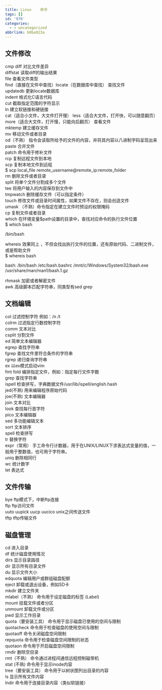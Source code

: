 ```yaml
---
title: Linux    命令
tags: []
id: '976'
categories:
  - - uncategorized
abbrlink: b0ba923a
---
```


## 文件修改

cmp diff 对比文件差异  
diffstat 读取diff的输出结果  
file 查看文件类型  
find（直接在文件中查找）locate（在数据库中查找） 查找文件  
updatedb 更新locate数据库  
indent 格式化C语言代码  
cut 截取指定范围的字符显示  
ln 建立软链接和硬链接  
cat（适合小文件，大文件打开慢） less（适合大文件，打开快，可以随意翻页） more（适合大文件，打开慢，只能向后翻页） 查看文件  
mktemp 建立缓存文件  
mv 移动文件或者目录  
od（不熟） 指令会读取所给予的文件的内容，并将其内容以八进制字码呈现出来  
paste 合并文件  
patch 命令用于修补文件  
rcp 复制远程文件到本地  
scp 复制本地文件到远程  
$ scp local\_file remote\_username@remote\_ip:remote\_folder  
rm 删除文件或者目录  
split 将单个文件分割成多个文件  
tee 将用户输入的内容保存到文件中  
tmpwatch 删除缓存文件（可以指定条件）  
touch 修改文件或目录时间属性，如果文件不存在，则会创造文件  
umask （不熟）命令指定在建立文件时预设的权限掩码  
cp 复制文件或者目录  
which 在环境变量$path设置的目录中，查找对应命令的执行文件位置  
$ which bash

/bin/bash

whereis 效果同上 ，不但会找出执行文件的位置，还有原始代码、二进制文件，或是帮助文件  
$ whereis bash

bash: /bin/bash /etc/bash.bashrc /mnt/c/Windows/System32/bash.exe /usr/share/man/man1/bash.1.gz

rhmask 加密或者解密文件  
awk 高级脚本匹配字符串，同类型有sed grep

## 文档编辑

col 过滤控制字符 例如：/n /t  
colrm 过滤指定行数控制字符  
comm 文本对比  
csplit 分割文件  
ed 简单文本编辑器  
egrep 查找字符串  
fgrep 查找文件里符合条件的字符串  
rgrep 递归查询字符串  
ex 以ex模式启动vim  
fmt fold 编排指定文件，例如：指定每行文件字数  
grep 查找字符串  
ispell 检查拼写，字典数据文件/usr/lib/ispell/english.hash  
jed(不熟) 用来编辑程序原始代码  
joe(不熟) 文本编辑器  
join 文本对比  
look 查找每行首字符  
pico 文本编辑器  
sed 多功能编辑文本  
sort 文本排序  
spell 检查拼写  
tr 替换字符  
expr（常用） 手工命令行计数器，用于在UNIX/LINUX下求表达式变量的值，一般用于整数值，也可用于字符串。  
uniq 删除相同行  
wc 统计数字  
let 表达式

## 文件传输

bye ftp模式下，中断ftp连接  
ftp ftp访问文件  
uuto uupick uucp uucico unix之间传送文件  
tftp tftp传输文件

## 磁盘管理

cd 进入目录  
df 统计磁盘使用情况  
dirs 显示目录路径  
dir 显示所有目录文件  
du 显示文件大小  
edquota 编辑用户或群组磁盘配额  
eject 卸载或退出设备，例如SD卡  
mkdir 建立文件夹  
mlabel（不熟） 命令用于设定磁盘的标签 (Label)  
mount 挂载文件或者分区  
unmount 卸载文件或分区  
pwd 显示工作目录  
quota（要安装工具） 命令用于显示磁盘已使用的空间与限制  
quotacheck 命令用于检查磁盘的使用空间与限制  
quotaoff 命令关闭磁盘空间限制  
repquota 命令用于检查磁盘空间限制的状态  
quotaon 命令用于开启磁盘空间限制  
rmdir 删除空目录  
rmt（不熟） 命令通过进程间通信远程控制磁带机  
stat (不熟) 命令用于显示inode内容  
tree（要安装工具） 命令用于以树状图列出目录的内容  
ls 显示所有文件内容  
lndir 命令用于连接目录内容（类似软链接）